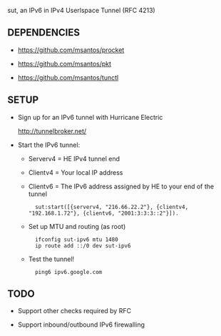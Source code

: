sut, an IPv6 in IPv4 Userlspace Tunnel (RFC 4213)


## DEPENDENCIES

* https://github.com/msantos/procket

* https://github.com/msantos/pkt

* https://github.com/msantos/tunctl


## SETUP

* Sign up for an IPv6 tunnel with Hurricane Electric

    http://tunnelbroker.net/

* Start the IPv6 tunnel:

    * Serverv4 = HE IPv4 tunnel end

    * Clientv4 = Your local IP address

    * Clientv6 = The IPv6 address assigned by HE to your end of the tunnel


            sut:start([{serverv4, "216.66.22.2"}, {clientv4, "192.168.1.72"}, {clientv6, "2001:3:3:3::2"}]).

    * Set up MTU and routing (as root)

            ifconfig sut-ipv6 mtu 1480
            ip route add ::/0 dev sut-ipv6

    * Test the tunnel!

            ping6 ipv6.google.com


## TODO

* Support other checks required by RFC

* Support inbound/outbound IPv6 firewalling
